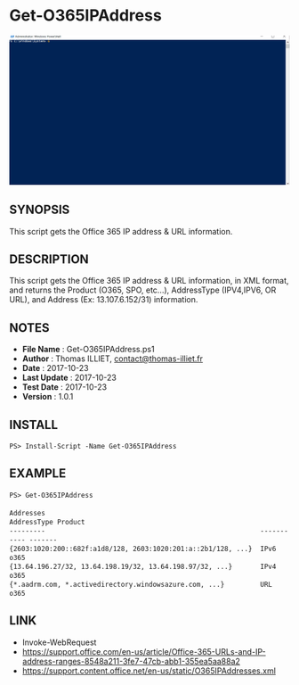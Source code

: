 # Get-O365IPAddress

![](Get-O365IPAddress.gif)

## SYNOPSIS  
This script gets the Office 365 IP address & URL information.

## DESCRIPTION
This script gets the Office 365 IP address & URL information, in XML format, and returns the Product (O365, SPO, etc...), AddressType (IPV4,IPV6, OR URL), and Address (Ex: 13.107.6.152/31) information.

## NOTES  
  - **File Name**   : Get-O365IPAddress.ps1
  - **Author**      : Thomas ILLIET, contact@thomas-illiet.fr
  - **Date**        : 2017-10-23
  - **Last Update** : 2017-10-23
  - **Test Date**   : 2017-10-23
  - **Version**	    : 1.0.1

## INSTALL
```
PS> Install-Script -Name Get-O365IPAddress
```

## EXAMPLE
```
PS> Get-O365IPAddress

Addresses                                                      AddressType Product
---------                                                      ----------- -------
{2603:1020:200::682f:a1d8/128, 2603:1020:201:a::2b1/128, ...}  IPv6        o365
{13.64.196.27/32, 13.64.198.19/32, 13.64.198.97/32, ...}       IPv4        o365
{*.aadrm.com, *.activedirectory.windowsazure.com, ...}         URL         o365
```

## LINK
  - Invoke-WebRequest
  - https://support.office.com/en-us/article/Office-365-URLs-and-IP-address-ranges-8548a211-3fe7-47cb-abb1-355ea5aa88a2
  - https://support.content.office.net/en-us/static/O365IPAddresses.xml